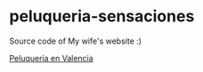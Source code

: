 # peluqueria-sensaciones
Source code of My wife's website :) 

[Peluquería en Valencia](https://pelusensaciones.com)
